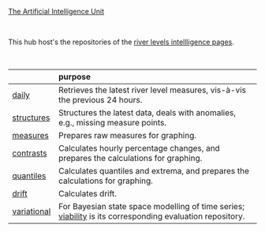 [The Artificial Intelligence Unit](https://github.com/theartificialintelligenceunit)

<br>

This hub host's the repositories of the <a href="https://theartificialintelligenceunit.github.io/intelligence/html/in-river-predictions.html">river levels intellligence pages</a>.  

<br>

&nbsp; | purpose
:--- | :---
<a href="https://github.com/repatterning/daily" target="_blank">daily</a> | Retrieves the latest river level measures, vis-à-vis the previous 24 hours.
<a href="https://github.com/repatterning/structures" target="_blank">structures</a> | Structures the latest data, deals with anomalies, e.g., missing measure points.
<a href="https://github.com/repatterning/measures" target="_blank">measures</a> | Prepares raw measures for graphing.
<a href="https://github.com/repatterning/contrasts" target="_blank">contrasts</a> | Calculates hourly percentage changes, and prepares the calculations for graphing.
<a href="https://github.com/repatterning/quantiles" target="_blank">quantiles</a> | Calculates quantiles and extrema, and prepares the calculations for graphing.
<a href="https://github.com/repatterning/drift" target="_blank">drift</a> | Calculates drift.
<a href="https://github.com/repatterning/variational" target="_blank">variational</a> | For Bayesian state space modelling of time series; <a href="https://github.com/repatterning/viability" target="_blank">viability</a> is its  corresponding evaluation repository.


<br>
<br>

<br>
<br>

<br>
<br>

<br>
<br>
